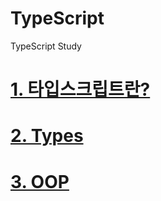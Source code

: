 # TypeScript
TypeScript Study

# [1. 타입스크립트란?]()

# [2. Types](https://github.com/mbsmbs/typescript/blob/main/Types/Types.md)

# [3. OOP](https://github.com/mbsmbs/typescript/blob/main/OOP/OOP.md)
